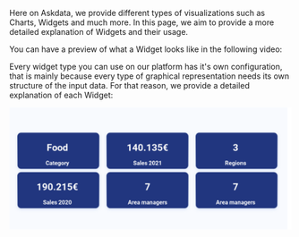Here on Askdata, we provide different types of visualizations such as Charts, Widgets and much more. In this page, we aim to provide a more detailed explanation of Widgets and their usage. 

You can have a preview of what a Widget looks like in the following video:



Every widget type you can use on our platform has it's own configuration, that is mainly because every type of graphical representation needs its own structure of the input data. For that reason, we provide a detailed explanation of each Widget:

<style>
 
html, body {
  height: 100%;
  width: 100%;
}

#app {
  font-family: "Avenir", Helvetica, Arial, sans-serif;
  -webkit-font-smoothing: antialiased;
  -moz-osx-font-smoothing: grayscale;
  text-align: center;
  color: #2c3e50;
}

#wrapper {
  height: 100%;
  width: 100%;
}

.custom-shadow {
  box-shadow: 0 14px 28px rgba(0, 0, 0, 0.25), 0 10px 10px rgba(0, 0, 0, 0.22);
}

.custom-shadow-sm {
  box-shadow: 0 1px 3px rgba(0, 0, 0, 0.12), 0 1px 2px rgba(0, 0, 0, 0.24);
}

/* In FontawesomePicker.vue <style scoped lang="scss" /> */
.icon-preview-fade-enter-active, .icon-preview-fade-leave-active {
  transition: opacity 0.25s;
}

.icon-preview-fade-enter, .icon-preview-fade-leave-to {
  opacity: 0;
}

.preview-container {
  width: 100%;
  position: relative;
}

.previewer {
  position: absolute;
  width: 100%;
  min-height: 50px;
  max-height: 500px;
  overflow: auto;
  background: white;
  top: 10px;
  display: flex;
  flex-direction: row;
  flex-wrap: wrap;
  justify-content: space-around;
  align-items: center;
  transition: all 0.3s cubic-bezier(0.25, 0.8, 0.25, 1);
}

.icon-preview {
  width: 20%;
  padding-top: 20%;
  position: relative;
}
@media (max-width: 800px) {
  .icon-preview {
    width: 33%;
    padding-top: 33%;
  }
}
.icon-preview .icon-wrapper {
  position: absolute;
  height: 80%;
  width: 80%;
  top: 0;
  left: 0;
  right: 0;
  bottom: 0;
  margin: auto;
  display: flex;
  justify-content: center;
  align-items: center;
  cursor: pointer;
  transition: ease-in-out all 0.25s;
}
.icon-preview .icon-wrapper:hover, .icon-preview .icon-wrapper.selected {
  background: #42b883;
  color: #fbfbfb;
}
.icon-preview .icon-wrapper i {
  font-size: 4vw;
}
  
 </style>


<div id="app"><App/></div>



![pic1](https://raw.githubusercontent.com/Edoardoba/test/main/6kpi.png)

